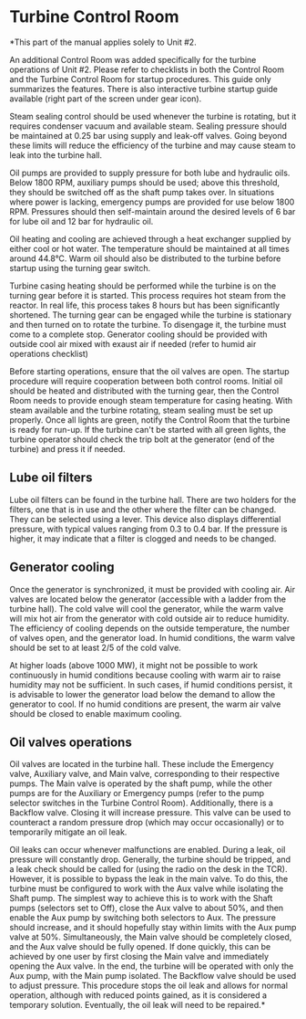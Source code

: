 # Turbine Control Room

*This part of the manual applies solely to Unit #2.

An additional Control Room was added specifically for the turbine operations of Unit #2. Please refer to checklists in both the Control Room and the Turbine Control Room for startup procedures. This guide only summarizes the features. There is also interactive turbine startup guide available (right part of the screen under gear icon).

Steam sealing control should be used whenever the turbine is rotating, but it requires condenser vacuum and available steam. Sealing pressure should be maintained at 0.25 bar using supply and leak-off valves. Going beyond these limits will reduce the efficiency of the turbine and may cause steam to leak into the turbine hall.

Oil pumps are provided to supply pressure for both lube and hydraulic oils. Below 1800 RPM, auxiliary pumps should be used; above this threshold, they should be switched off as the shaft pump takes over. In situations where power is lacking, emergency pumps are provided for use below 1800 RPM. Pressures should then self-maintain around the desired levels of 6 bar for lube oil and 12 bar for hydraulic oil.

Oil heating and cooling are achieved through a heat exchanger supplied by either cool or hot water. The temperature should be maintained at all times around 44.8°C. Warm oil should also be distributed to the turbine before startup using the turning gear switch.

Turbine casing heating should be performed while the turbine is on the turning gear before it is started. This process requires hot steam from the reactor. In real life, this process takes 8 hours but has been significantly shortened. The turning gear can be engaged while the turbine is stationary and then turned on to rotate the turbine. To disengage it, the turbine must come to a complete stop.
Generator cooling should be provided with outside cool air mixed with exaust air if needed (refer to humid air operations checklist)

Before starting operations, ensure that the oil valves are open. The startup procedure will require cooperation between both control rooms. Initial oil should be heated and distributed with the turning gear, then the Control Room needs to provide enough steam temperature for casing heating. With steam available and the turbine rotating, steam sealing must be set up properly. Once all lights are green, notify the Control Room that the turbine is ready for run-up. If the turbine can't be started with all green lights, the turbine operator should check the trip bolt at the generator (end of the turbine) and press it if needed.

## Lube oil filters

Lube oil filters can be found in the turbine hall. There are two holders for the filters, one that is in use and the other where the filter can be changed. They can be selected using a lever. This device also displays differential pressure, with typical values ranging from 0.3 to 0.4 bar. If the pressure is higher, it may indicate that a filter is clogged and needs to be changed.

## Generator cooling

Once the generator is synchronized, it must be provided with cooling air. Air valves are located below the generator (accessible with a ladder from the turbine hall). The cold valve will cool the generator, while the warm valve will mix hot air from the generator with cold outside air to reduce humidity. The efficiency of cooling depends on the outside temperature, the number of valves open, and the generator load. In humid conditions, the warm valve should be set to at least 2/5 of the cold valve.

At higher loads (above 1000 MW), it might not be possible to work continuously in humid conditions because cooling with warm air to raise humidity may not be sufficient. In such cases, if humid conditions persist, it is advisable to lower the generator load below the demand to allow the generator to cool. If no humid conditions are present, the warm air valve should be closed to enable maximum cooling.

## Oil valves operations

Oil valves are located in the turbine hall. These include the Emergency valve, Auxiliary valve, and Main valve, corresponding to their respective pumps. The Main valve is operated by the shaft pump, while the other pumps are for the Auxiliary or Emergency pumps (refer to the pump selector switches in the Turbine Control Room). Additionally, there is a Backflow valve. Closing it will increase pressure. This valve can be used to counteract a random pressure drop (which may occur occasionally) or to temporarily mitigate an oil leak.

Oil leaks can occur whenever malfunctions are enabled. During a leak, oil pressure will constantly drop. Generally, the turbine should be tripped, and a leak check should be called for (using the radio on the desk in the TCR). However, it is possible to bypass the leak in the main valve. To do this, the turbine must be configured to work with the Aux valve while isolating the Shaft pump. The simplest way to achieve this is to work with the Shaft pumps (selectors set to Off), close the Aux valve to about 50%, and then enable the Aux pump by switching both selectors to Aux. The pressure should increase, and it should hopefully stay within limits with the Aux pump valve at 50%. Simultaneously, the Main valve should be completely closed, and the Aux valve should be fully opened. If done quickly, this can be achieved by one user by first closing the Main valve and immediately opening the Aux valve. In the end, the turbine will be operated with only the Aux pump, with the Main pump isolated. The Backflow valve should be used to adjust pressure. This procedure stops the oil leak and allows for normal operation, although with reduced points gained, as it is considered a temporary solution. Eventually, the oil leak will need to be repaired.*
